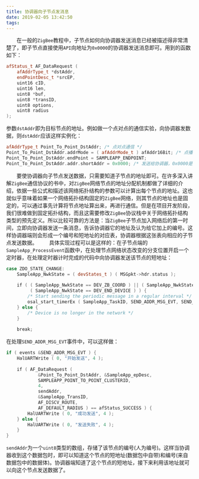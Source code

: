 ```yaml
---
title: 协调器向子节点发消息
date: 2019-02-05 13:42:50
tags:
---
```

&emsp;&emsp;在一般的`ZigBee`教程中，子节点如何向协调器发送消息已经被描述得非常清楚了，即子节点直接使用`API`向地址为`0x0000`的协调器发送消息即可。用到的函数如下：

``` cpp
afStatus_t AF_DataRequest (
    afAddrType_t *dstAddr,
    endPointDesc_t *srcEP,
    uint16 cID,
    uint16 len,
    uint8 *buf,
    uint8 *transID,
    uint8 options,
    uint8 radius
);
```

参数`dstAddr`即为目标节点的地址。例如做一个点对点的通信实验，向协调器发数据，则`dstAddr`应该这样实例化：

``` cpp
afAddrType_t Point_To_Point_DstAddr; /* 点对点通信 */
Point_To_Point_DstAddr.addrMode = ( afAddrMode_t ) afAddr16Bit; /* 点播 */
Point_To_Point_DstAddr.endPoint = SAMPLEAPP_ENDPOINT;
Point_To_Point_DstAddr.addr.shortAddr = 0x0000; /* 发送给协调器，0x0000是协调器的地址 */
```

&emsp;&emsp;要使协调器向子节点发送数据，只需要知道子节点的地址即可。在许多深入讲解`ZigBee`通信协议的书中，对`ZigBee`网络节点的地址分配机制都做了详细的介绍，依据一些公式和描述该网络拓扑结构的参数可以计算出每个节点的地址。这也就似乎意味着如果一个网络拓扑结构固定的`ZigBee`网络，则其节点的地址也是固定的，可以通过事先计算将节点地址算出来，再进行通信。但是在项目开发阶段，我们很难做到固定拓扑结构，而且这需要修改`ZigBee`协议栈中关于网络拓扑结构类型的预先定义。所以比较可靠的方法是：当`ZigBee`子节点加入网络后的第一时间，立即向协调器发送一条消息，告诉协调器它的地址及认为给它加上的编号。这样协调器端则会形成一个编号和短地址的对应表，协调器根据这张表向相应的子节点发送数据。
&emsp;&emsp;具体实现过程可以是这样的：在子节点端的`SampleApp_ProcessEvent`函数中，在处理节点网络状态改变的分支位置开启一个定时器，在处理定时器计时完成的代码中向协调器发送该节点的短地址：

``` cpp
case ZDO_STATE_CHANGE:
    SampleApp_NwkState = ( devStates_t ) ( MSGpkt->hdr.status );
​
    if ( ( SampleApp_NwkState == DEV_ZB_COORD ) || ( SampleApp_NwkState == DEV_ROUTER ) || \
         ( SampleApp_NwkState == DEV_END_DEVICE ) ) {
        /* Start sending the periodic message in a regular interval */
        osal_start_timerEx ( SampleApp_TaskID, SEND_ADDR_MSG_EVT, SEND_ADDR_STEP_TIMEOUT );
    } else {
        /* Device is no longer in the network */
    }
​
    break;
```

在处理`SEND_ADDR_MSG_EVT`事件中，可以这样做：

``` cpp
if ( events &SEND_ADDR_MSG_EVT ) {
    HalUARTWrite ( 0, "开始发送", 4 );
​
    if ( AF_DataRequest (
            &Point_To_Point_DstAddr, &SampleApp_epDesc,
            SAMPLEAPP_POINT_TO_POINT_CLUSTERID,
            4,
            sendAddr,
            &SampleApp_TransID,
            AF_DISCV_ROUTE,
            AF_DEFAULT_RADIUS ) == afStatus_SUCCESS ) {
        HalUARTWrite ( 0, "成功发送", 4 );
    } else {
        HalUARTWrite ( 0, "发送失败", 4 );
    }
}
```

`sendAddr`为一个`uint8`类型的数组，存储了该节点的编号(人为编号)。这样当协调器收到这个数据包时，即可以知道这个节点的短地址(数据包中自带)和编号(来自数据包中的数据体)。协调器端知道了这个节点的短地址，接下来利用该地址就可以向这个节点发送数据了。
